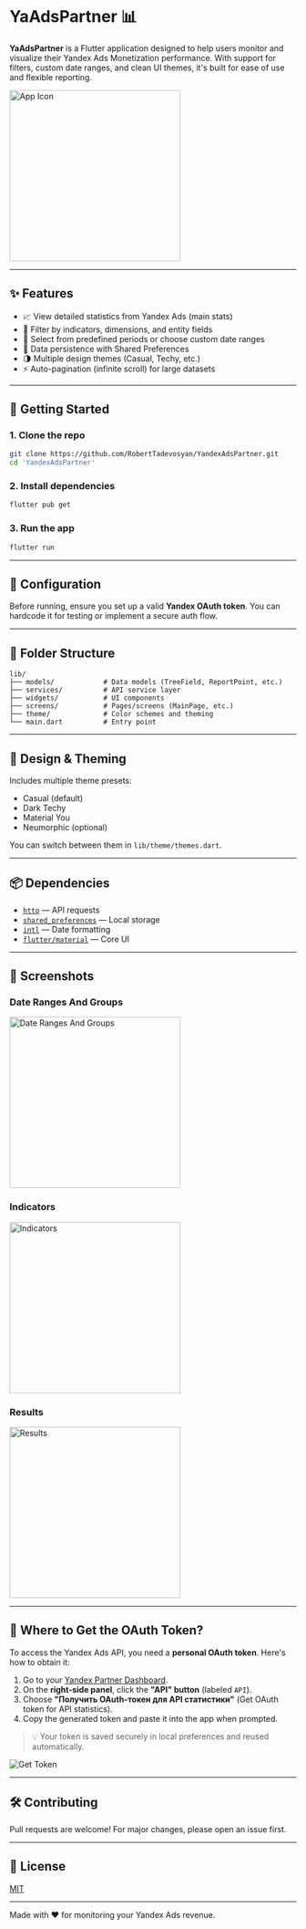 # YaAdsPartner 📊

**YaAdsPartner** is a Flutter application designed to help users monitor and visualize their Yandex Ads Monetization performance. With support for filters, custom date ranges, and clean UI themes, it's built for ease of use and flexible reporting.

<img src="assets/icons/icon.png" alt="App Icon" width="300"/>

---

## ✨ Features

- 📈 View detailed statistics from Yandex Ads (main stats)
- 🧩 Filter by indicators, dimensions, and entity fields
- 📆 Select from predefined periods or choose custom date ranges
- 💾 Data persistence with Shared Preferences
- 🌗 Multiple design themes (Casual, Techy, etc.)
- ⚡ Auto-pagination (infinite scroll) for large datasets

---

## 🚀 Getting Started

### 1. Clone the repo
```bash
git clone https://github.com/RobertTadevosyan/YandexAdsPartner.git
cd 'YandexAdsPartner'
```

### 2. Install dependencies
```bash
flutter pub get
```

### 3. Run the app
```bash
flutter run
```

---

## 🧰 Configuration

Before running, ensure you set up a valid **Yandex OAuth token**. You can hardcode it for testing or implement a secure auth flow.

---

## 📁 Folder Structure

```
lib/
├── models/            # Data models (TreeField, ReportPoint, etc.)
├── services/          # API service layer
├── widgets/           # UI components
├── screens/           # Pages/screens (MainPage, etc.)
├── theme/             # Color schemes and theming
└── main.dart          # Entry point
```

---

## 🎨 Design & Theming

Includes multiple theme presets:
- Casual (default)
- Dark Techy
- Material You
- Neumorphic (optional)

You can switch between them in `lib/theme/themes.dart`.

---

## 📦 Dependencies

- [`http`](https://pub.dev/packages/http) — API requests
- [`shared_preferences`](https://pub.dev/packages/shared_preferences) — Local storage
- [`intl`](https://pub.dev/packages/intl) — Date formatting
- [`flutter/material`](https://api.flutter.dev/flutter/material/material-library.html) — Core UI

---

## 📸 Screenshots

### Date Ranges And Groups
<img src="screenshots/screenshot_date_range_and_groups.jpg" alt="Date Ranges And Groups" width="300"/>

### Indicators
<img src="screenshots/screenshot_indicators.jpg" alt="Indicators" width="300"/>

### Results
<img src="screenshots/screenshot_results.jpg" alt="Results" width="300"/>

---

## 🔐 Where to Get the OAuth Token?

To access the Yandex Ads API, you need a **personal OAuth token**. Here's how to obtain it:

1. Go to your [Yandex Partner Dashboard](https://partner.yandex.ru/v2/dashboard/).
2. On the **right-side panel**, click the **"API" button** (labeled `API`).
3. Choose **"Получить OAuth-токен для API статистики"** (Get OAuth token for API statistics).
4. Copy the generated token and paste it into the app when prompted.

> 💡 Your token is saved securely in local preferences and reused automatically.

![Get Token](screenshots/screenshot_token.jpg)

---

## 🛠️ Contributing

Pull requests are welcome! For major changes, please open an issue first.

---

## 📄 License

[MIT](LICENSE)

---

Made with ❤️ for monitoring your Yandex Ads revenue.
